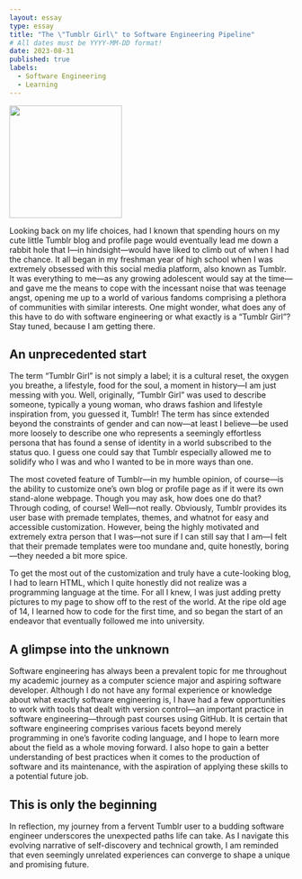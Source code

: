 ```yaml
---
layout: essay
type: essay
title: "The \"Tumblr Girl\" to Software Engineering Pipeline"
# All dates must be YYYY-MM-DD format!
date: 2023-08-31
published: true
labels:
  - Software Engineering
  - Learning
---
```


<img width="200px" class="rounded float-start pe-4" src="https://pbs.twimg.com/media/Fh0NaNYUUAMyc0-?format=jpg&name=medium">

Looking back on my life choices, had I known that spending hours on my cute little Tumblr blog and profile page would eventually lead me down a rabbit hole that I—in hindsight—would have liked to climb out of when I had the chance. It all began in my freshman year of high school when I was extremely obsessed with this social media platform, also known as Tumblr. It was everything to me—as any growing adolescent would say at the time—and gave me the means to cope with the incessant noise that was teenage angst, opening me up to a world of various fandoms comprising a plethora of communities with similar interests. One might wonder, what does any of this have to do with software engineering or what exactly is a “Tumblr Girl”? Stay tuned, because I am getting there.

## An unprecedented start

The term “Tumblr Girl” is not simply a label; it is a cultural reset, the oxygen you breathe, a lifestyle, food for the soul, a moment in history—I am just messing with you. Well, originally, “Tumblr Girl” was used to describe someone, typically a young woman, who draws fashion and lifestyle inspiration from, you guessed it, Tumblr! The term has since extended beyond the constraints of gender and can now—at least I believe—be used more loosely to describe one who represents a seemingly effortless persona that has found a sense of identity in a world subscribed to the status quo. I guess one could say that Tumblr especially allowed me to solidify who I was and who I wanted to be in more ways than one.

The most coveted feature of Tumblr—in my humble opinion, of course—is the ability to customize one’s own blog or profile page as if it were its own stand-alone webpage. Though you may ask, how does one do that? Through coding, of course! Well—not really. Obviously, Tumblr provides its user base with premade templates, themes, and whatnot for easy and accessible customization. However, being the highly motivated and extremely extra person that I was—not sure if I can still say that I am—I felt that their premade templates were too mundane and, quite honestly, boring—they needed a bit more spice.

To get the most out of the customization and truly have a cute-looking blog, I had to learn HTML, which I quite honestly did not realize was a programming language at the time. For all I knew, I was just adding pretty pictures to my page to show off to the rest of the world. At the ripe old age of 14, I learned how to code for the first time, and so began the start of an endeavor that eventually followed me into university.

## A glimpse into the unknown

Software engineering has always been a prevalent topic for me throughout my academic journey as a computer science major and aspiring software developer. Although I do not have any formal experience or knowledge about what exactly software engineering is, I have had a few opportunities to work with tools that dealt with version control—an important practice in software engineering—through past courses using GitHub. It is certain that software engineering comprises various facets beyond merely programming in one’s favorite coding language, and I hope to learn more about the field as a whole moving forward. I also hope to gain a better understanding of best practices when it comes to the production of software and its maintenance, with the aspiration of applying these skills to a potential future job.

## This is only the beginning

In reflection, my journey from a fervent Tumblr user to a budding software engineer underscores the unexpected paths life can take. As I navigate this evolving narrative of self-discovery and technical growth, I am reminded that even seemingly unrelated experiences can converge to shape a unique and promising future.
